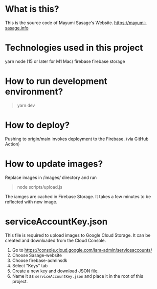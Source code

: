 # What is this?

This is the source code of Mayumi Sasage's Website. https://mayumi-sasage.info

# Technologies used in this project

yarn
node (15 or later for M1 Mac)
firebase
firebase storage

# How to run development environment?

> yarn dev

# How to deploy?

Pushing to origin/main invokes deployment to the Firebase. (via GitHub Action)

# How to update images?

Replace images in /images/ directory and run 

> node scripts/upload.js

The iamges are cached in Firebase Storage. It takes a few minutes to be reflected with new image.

# serviceAccountKey.json

This file is required to upload images to Google Cloud Storage. It can be created and downloaded from the Cloud Console.

1. Go to https://console.cloud.google.com/iam-admin/serviceaccounts/
2. Choose Sasage-website
3. Choose firebase-adminsdk
4. Select "Keys" tab
5. Create a new key and download JSON file.
6. Name it as `serviceAccountKey.json` and place it in the root of this project.
